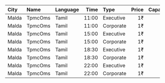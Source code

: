 | City  | Name    | Language |  Time | Type      | Price | Capacity | Booked |
| :---- | :------ | :------- | ----: | :-------- | ----: | -------: | -----: |
| Malda | TpmcOms | Tamil    | 11:00 | Executive |    1₹ |      222 |    143 |
| Malda | TpmcOms | Tamil    | 11:00 | Corporate |    1₹ |      538 |    100 |
| Malda | TpmcOms | Tamil    | 15:00 | Executive |    1₹ |      222 |    143 |
| Malda | TpmcOms | Tamil    | 15:00 | Corporate |    1₹ |      538 |    100 |
| Malda | TpmcOms | Tamil    | 18:30 | Executive |    1₹ |      222 |    143 |
| Malda | TpmcOms | Tamil    | 18:30 | Corporate |    1₹ |      538 |    100 |
| Malda | TpmcOms | Tamil    | 22:00 | Executive |    1₹ |      222 |    143 |
| Malda | TpmcOms | Tamil    | 22:00 | Corporate |    1₹ |      538 |    102 |